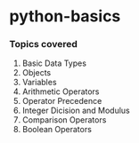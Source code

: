 # python-basics
###  Topics covered

1. Basic Data Types
2. Objects
3. Variables
4. Arithmetic Operators
5. Operator Precedence
6. Integer Dicision and Modulus
7. Comparison Operators
8. Boolean Operators
